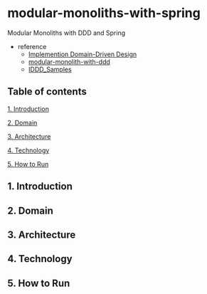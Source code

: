 # modular-monoliths-with-spring
Modular Monoliths with DDD and Spring

- reference
  - [Implemention Domain-Driven Design](https://books.google.co.kr/books/about/Implementing_Domain_Driven_Design.html?id=X7DpD5g3VP8C&source=kp_cover&redir_esc=y)
  - [modular-monolith-with-ddd](https://github.com/kgrzybek/modular-monolith-with-ddd)
  - [IDDD_Samples](https://github.com/VaughnVernon/IDDD_Samples)

## Table of contents

[1. Introduction](#1-introduction)

[2. Domain](#2-domain)

[3. Architecture](#3-architecture)

[4. Technology](#4-technology)

[5. How to Run](#5-how-to-run)

## 1. Introduction

## 2. Domain

## 3. Architecture

## 4. Technology

## 5. How to Run
